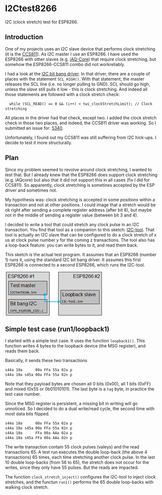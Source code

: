 # I2Ctest8266
I2C (clock stretch) test for ESP8266.


## Introduction
One of my projects uses an I2C slave device that performs clock stretching 
(it is the [CCS811](https://github.com/maarten-pennings/CCS811)).
As I2C master I use an ESP8266. I have used the ESP8266 with other slaves 
(e.g. [iAQ-Core](https://github.com/maarten-pennings/iAQcore)) 
that require clock stretching, but somehow the ESP8266-CCS811 combo did not workreliably.

I had a look at the [I2C bit bang driver](https://github.com/esp8266/Arduino/blob/master/cores/esp8266/core_esp8266_si2c.c).
In that driver, there are a couple of places with the statement `SCL_HIGH()`.
With that statement, the master releases the SCL line (i.e. no longer pulling to GND). 
SCL should go high, unless the _slave_ still pulls it low - this is clock stretching.
And indeed all those statements are followed with a clock stretch check:
```
  while (SCL_READ() == 0 && (i++) < twi_clockStretchLimit); // Clock stretching
```

All places in the driver had that check, except two.
I added the clock stretch check in those two places, and indeed, the CCS811 driver was working.
So I submitted an issue for: [5340](https://github.com/esp8266/Arduino/issues/5340).

Unfortunately, I found out my CCS811 was still suffering from I2C hick-ups.
I decide to test it more structurally.


## Plan
Since my problem seemed to revolve around clock stretching, I wanted to test that.
But I already knew that the ESP8266 does support clock stretching (e.g. iAQcore)
but also that it did not support this in all cases (fix I did for CCS811).
So apparently, clock stretching is sometines accepted by the ESP driver and sometimes not.

My hypothesis was: clock stretching is accepted in some _positions_ within a transaction and not at other positions.
I could image that a stretch would be ok right after sending a complete register address (after bit 8), 
but maybe not in the middle of sending a register value (between bit 3 and 4).

I decided to write a tool that could stretch any clock pulse in an I2C transaction.
You find that tool as a companion to this sketch: [I2C-tool](../I2C-tool). 
That tool is actually an I2C slave that can be configured to do a clock stretch of 
x us at clock pulse number y for the coming z transactions. 
The tool also has a loop-back feature: you can write bytes to it, and read them back.

This sketch is the actual test program.
It assumes that an ESP8266 (number 1) runs it, using the standard I2C bit bang driver.
It assumes this first ESP8266 is connected to a second ESP8266, which runs the I2C-tool.

![testsetup](../pics/testsetup.png)


## Simple test case (run1/loopback1)
I started with a simple test case. It uses the function `loopback1()`. 
This function writes 4 bytes to the loopback device (the MSG register), and reads them back.

Basically, it sends these two transactions

```
s44a 10a      00a FFa 55a 02a p
s44a 10a s45a 00a FFa 55a 02n p
```

Note that they payload bytes are chosen all 0 bits (0x00), all 1 bits (0xFF) and mixed (0x55 or 0b01010101).
The last byte is a `tag` byte, in practice the test case number.

Since the MSG register is persistent, a missing bit in writing will go unnoticed.
So I decided to do a dual write/read cycle, the second time with most data bits flipped.

```
s44a 10a      00a FFa 55a 02a p
s44a 10a s45a 00a FFa 55a 02n p
s44a 10a      FFa 00a AAa 02a p
s44a 10a s45a FFa 00a AAa 02n p
```

The write transaction contain 55 clock pulses (valeys) and the read transactions 65.
A test run executes the double loop-back (the above 4 transactions) 65 times, 
each time stretching another clock pulse. In the last 10 double loop-backs (from 56 to 65), 
the stretch does not occur for the writes, since they only have 55 pulses. But the reads
are impacted.

The function `clock_stretch_inject()` configures the I2C-tool to inject clock stretches,
and the functun `run1()` performs the 65 double loop-backs with walking clock stretch.



